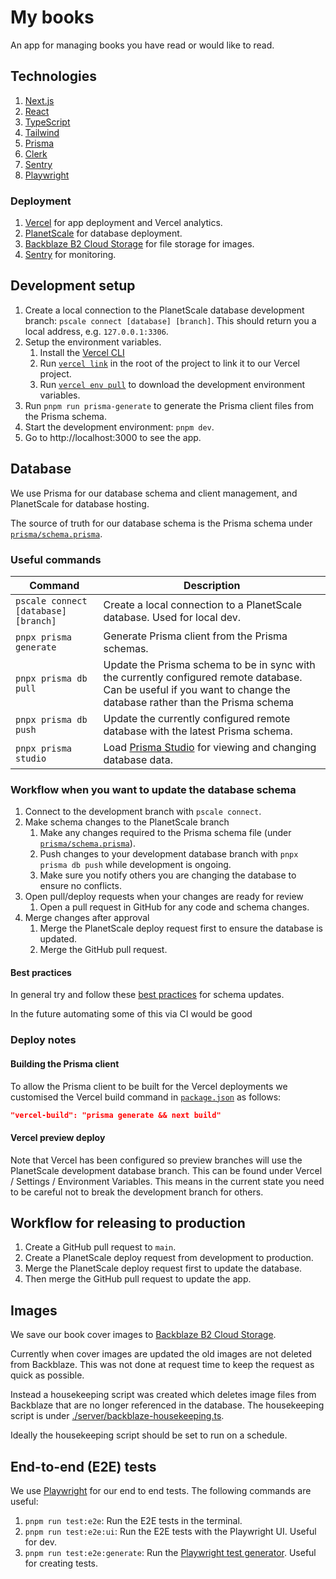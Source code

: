 # My books

An app for managing books you have read or would like to read.

## Technologies

1. [Next.js](https://nextjs.org/docs)
2. [React](https://react.dev/)
3. [TypeScript](https://www.typescriptlang.org/docs/handbook/intro.html)
4. [Tailwind](https://tailwindcss.com/)
5. [Prisma](https://www.prisma.io/docs)
6. [Clerk](https://clerk.com/)
7. [Sentry](https://sentry.io/)
8. [Playwright](https://playwright.dev/)

### Deployment

1. [Vercel](https://vercel.com/dashboard) for app deployment and Vercel analytics.
2. [PlanetScale](https://planetscale.com/docs) for database deployment.
3. [Backblaze B2 Cloud Storage](https://www.backblaze.com/cloud-storage) for file storage for images.
4. [Sentry](https://sentry.io/welcome/) for monitoring.

## Development setup

1. Create a local connection to the PlanetScale database development branch: `pscale connect [database] [branch]`. This
   should return you a
   local address, e.g. `127.0.0.1:3306`.
1. Setup the environment variables.
    1. Install the [Vercel CLI](https://vercel.com/docs/cli)
    1. Run [`vercel link`](https://vercel.com/docs/cli/link) in the root of the project to link it to our Vercel
       project.
    1. Run [`vercel env pull`](https://vercel.com/docs/cli/env#exporting-development-environment-variables) to download
       the development environment variables.
1. Run `pnpm run prisma-generate` to generate the Prisma client files from the Prisma schema.
2. Start the development environment: `pnpm dev`.
3. Go to http://localhost:3000 to see the app.

## Database

We use Prisma for our database schema and client management, and PlanetScale for database hosting.

The source of truth for our database schema is the Prisma schema under [`prisma/schema.prisma`](prisma/schema.prisma).

### Useful commands

| Command                              | Description                                                                                                                                                          |
|--------------------------------------|----------------------------------------------------------------------------------------------------------------------------------------------------------------------|
| `pscale connect [database] [branch]` | Create a local connection to a PlanetScale database. Used for local dev.                                                                                             |
| `pnpx prisma generate`               | Generate Prisma client from the Prisma schemas.                                                                                                                      |
| `pnpx prisma db pull`                | Update the Prisma schema to be in sync with the currently configured remote database. Can be useful if you want to change the database rather than the Prisma schema |
| `pnpx prisma db push`                | Update the currently configured remote database with the latest Prisma schema.                                                                                       |
| `pnpx prisma studio`                 | Load [Prisma Studio](https://www.prisma.io/studio) for viewing and changing database data.                                                                           |

### Workflow when you want to update the database schema

1. Connect to the development branch with `pscale connect`.
1. Make schema changes to the PlanetScale branch
    1. Make any changes required to the Prisma schema file (under [`prisma/schema.prisma`](prisma/schema.prisma)).
    1. Push changes to your development database branch with `pnpx prisma db push` while development is ongoing.
    1. Make sure you notify others you are changing the database to ensure no conflicts.
1. Open pull/deploy requests when your changes are ready for review
    1. Open a pull request in GitHub for any code and schema changes.
1. Merge changes after approval
    1. Merge the PlanetScale deploy request first to ensure the database is updated.
    2. Merge the GitHub pull request.

#### Best practices

In general try and follow these [best practices](https://planetscale.com/blog/safely-making-database-schema-changes)
for schema updates.

In the future automating some of this via CI would be good

### Deploy notes

#### Building the Prisma client

To allow the Prisma client to be built for the Vercel deployments we customised the Vercel build command in
[`package.json`](package.json)
as follows:

```json
"vercel-build": "prisma generate && next build"
```

#### Vercel preview deploy

Note that Vercel has been configured so preview branches will use the PlanetScale development database branch. This
can be found under Vercel / Settings / Environment Variables. This means in the current state you need to be careful
not to break the development branch for others.

## Workflow for releasing to production

1. Create a GitHub pull request to `main`.
1. Create a PlanetScale deploy request from development to production.
2. Merge the PlanetScale deploy request first to update the database.
3. Then merge the GitHub pull request to update the app.

## Images

We save our book cover images to [Backblaze B2 Cloud Storage](https://www.backblaze.com/cloud-storage).

Currently when cover images are updated the old images are not deleted from Backblaze. This was not done at request time
to keep the request as quick as possible.

Instead a housekeeping script was created which deletes image files from Backblaze that are no longer referenced in the
database. The housekeeping script is under [./server/backblaze-housekeeping.ts](./server/backblaze-housekeeping.ts).

Ideally the housekeeping script should be set to run on a schedule.

## End-to-end (E2E) tests

We use [Playwright](https://playwright.dev/) for our end to end tests. The following commands are useful:

1. `pnpm run test:e2e`: Run the E2E tests in the terminal.
1. `pnpm run test:e2e:ui`: Run the E2E tests with the Playwright UI. Useful for dev.
1. `pnpm run test:e2e:generate`: Run the [Playwright test generator](https://playwright.dev/docs/codegen-intro). Useful
   for creating tests.
